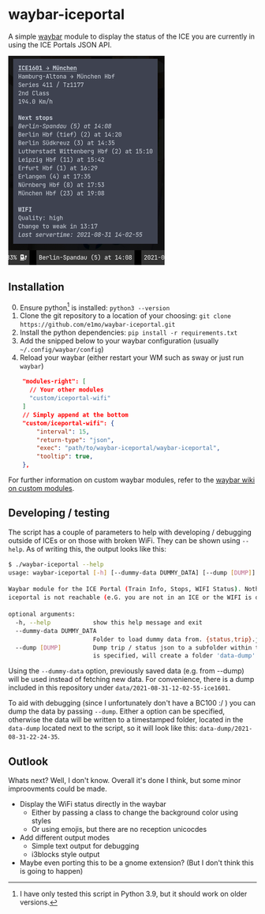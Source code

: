 # waybar-iceportal

A simple [waybar] module to display the status of the ICE you are currently in using the ICE Portals JSON API.

![](preview.png)

## Installation

0. Ensure python[^pyver] is installed: `python3 --version`
1. Clone the git repository to a location of your choosing: `git clone https://github.com/e1mo/waybar-iceportal.git`
2. Install the python dependencies: `pip install -r requirements.txt`
3. Add the snipped below to your waybar configuration (usually `~/.config/waybar/config`)
4. Reload your waybar (either restart your WM such as sway or just run `waybar`)

```json
    "modules-right": [
      // Your other modules
      "custom/iceportal-wifi"
    ]
    // Simply append at the bottom
    "custom/iceportal-wifi": {
        "interval": 15,
        "return-type": "json",
        "exec": "path/to/waybar-iceportal/waybar-iceportal",
        "tooltip": true,
    },
```

For further information on custom waybar modules, refer to the [waybar wiki on custom modules][waybarWiki].

## Developing / testing

The script has a couple of parameters to help with developing / debugging outside of ICEs or on those with broken WiFi. They can be shown using `--help`. As of writing this, the output looks like this:

```bash
$ ./waybar-iceportal --help
usage: waybar-iceportal [-h] [--dummy-data DUMMY_DATA] [--dump [DUMP]]

Waybar module for the ICE Portal (Train Info, Stops, WIFI Status). Nothing will be displayed if the
iceportal is not reachable (e.G. you are not in an ICE or the WIFI is down)

optional arguments:
  -h, --help            show this help message and exit
  --dummy-data DUMMY_DATA
                        Folder to load dummy data from. {status,trip}.json must be present.
  --dump [DUMP]         Dump trip / status json to a subfolder within the specified folder. If no value
                        is specified, will create a folder 'data-dump' besides the script.
```

Using the `--dummy-data` option, previously saved data (e.g. from --dump) will be used instead of fetching new data.
For convenience, there is a dump included in this repository under `data/2021-08-31-12-02-55-ice1601`.

To aid with debugging (since I unfortunately don't have a BC100 :/ ) you can dump the data by passing `--dump`.
Either a option can be specified, otherwise the data will be written to a timestamped folder, located in the `data-dump` located next to the script, so it will look like this: `data-dump/2021-08-31-22-24-35`.

## Outlook

Whats next? Well, I don't know. Overall it's done I think, but some minor improovments could be made.

- Display the WiFi status directly in the waybar
  - Either by passing a class to change the background color using styles
  - Or using emojis, but there are no reception unicocdes
- Add different output modes
  - Simple text output for debugging
  - i3blocks style output
- Maybe even porting this to be a gnome extension? (But I don't think this is going to happen)

[waybar]: https://github.com/alexays/waybar/
[waybarWiki]: https://github.com/Alexays/Waybar/wiki/Module:-Custom
[^pyver]: I have only tested this script in Python 3.9, but it should work on older versions.
